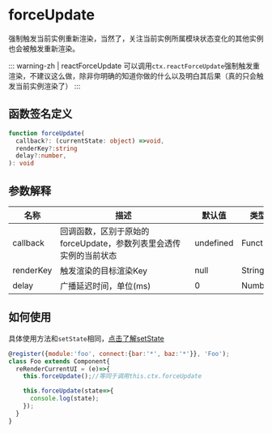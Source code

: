 # forceUpdate
强制触发当前实例重新渲染，当然了，关注当前实例所属模块状态变化的其他实例也会被触发重新渲染。

::: warning-zh | reactForceUpdate
可以调用`ctx.reactForceUpdate`强制触发重渲染，不建议这么做，除非你明确的知道你做的什么以及明白其后果（真的只会触发当前实例渲染了）
:::

## 函数签名定义
```ts
function forceUpdate(
  callback?: (currentState: object) =>void, 
  renderKey?:string
  delay?:number, 
): void
```

## 参数解释
名称 | <div style="width:250px;">描述</div> |  默认值  | 类型 
-|-|-|-  
callback | 回调函数，区别于原始的forceUpdate，参数列表里会透传实例的当前状态 | undefined | Function
renderKey | 触发渲染的目标渲染Key | null | String
delay | 广播延迟时间，单位(ms) | 0 | Number

## 如何使用
具体使用方法和`setState`相同，[点击了解setState](/api/ref-set-state)
```js
@register({module:'foo', connect:{bar:'*', baz:'*'}}, 'Foo');
class Foo extends Component{
  reRenderCurrentUI = (e)=>{
    this.forceUpdate();//等同于调用this.ctx.forceUpdate

    this.forceUpdate(state=>{
      console.log(state);
    });
  }
}
```